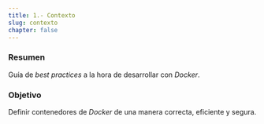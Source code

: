 ```yaml
---
title: 1.- Contexto
slug: contexto
chapter: false
---
```


### Resumen

Guía de _best practices_ a la hora de desarrollar con _Docker_.

### Objetivo

Definir contenedores de _Docker_ de una manera correcta, eficiente y segura.
